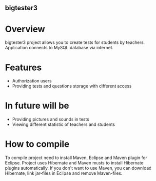 ## bigtester3
# Overview
bigtester3 project allows you to create tests for students by teachers. Application connects to MySQL database via internet.
# Features
- Authorization users
- Providing tests and questions storage with different access

# In future will be
- Providing pictures and sounds in tests
- Viewing different statistic of teachers and students

# How to compile
To compile project need to install Maven, Eclipse and Maven plugin for Eclipse. Project uses Hibernate and Maven musts to install Hibernate plugins automatically. If you don't want to use Maven, you can download Hibernate, link jar-files in Eclipse and remove Maven-files.
